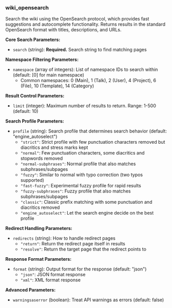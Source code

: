 ### wiki_opensearch

Search the wiki using the OpenSearch protocol, which provides fast suggestions and autocomplete functionality. Returns results in the standard OpenSearch format with titles, descriptions, and URLs.

**Core Search Parameters:**
- `search` (string): **Required.** Search string to find matching pages

**Namespace Filtering Parameters:**
- `namespace` (array of integers): List of namespace IDs to search within (default: [0] for main namespace)
  - Common namespaces: 0 (Main), 1 (Talk), 2 (User), 4 (Project), 6 (File), 10 (Template), 14 (Category)

**Result Control Parameters:**
- `limit` (integer): Maximum number of results to return. Range: 1-500 (default: 10)

**Search Profile Parameters:**
- `profile` (string): Search profile that determines search behavior (default: "engine_autoselect")
  - `"strict"`: Strict profile with few punctuation characters removed but diacritics and stress marks kept
  - `"normal"`: Few punctuation characters, some diacritics and stopwords removed
  - `"normal-subphrases"`: Normal profile that also matches subphrases/subpages
  - `"fuzzy"`: Similar to normal with typo correction (two typos supported)
  - `"fast-fuzzy"`: Experimental fuzzy profile for rapid results
  - `"fuzzy-subphrases"`: Fuzzy profile that also matches subphrases/subpages
  - `"classic"`: Classic prefix matching with some punctuation and diacritics removed
  - `"engine_autoselect"`: Let the search engine decide on the best profile

**Redirect Handling Parameters:**
- `redirects` (string): How to handle redirect pages
  - `"return"`: Return the redirect page itself in results
  - `"resolve"`: Return the target page that the redirect points to

**Response Format Parameters:**
- `format` (string): Output format for the response (default: "json")
  - `"json"`: JSON format response
  - `"xml"`: XML format response

**Advanced Parameters:**
- `warningsaserror` (boolean): Treat API warnings as errors (default: false)
